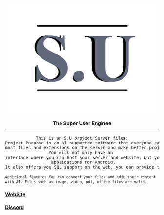 <!DOCTYPE html>
<p align="center"><a href="https://super-user.xyz"><img src="./profil/logo.png" alt="logo" border="0"></a></p>

### <p align="center">The Super User Enginee</p>
<hr>

<pre align="center">
This is an S.U project Server files:
Project Purpose is an AI-supported software that everyone can access on the internet.This software allows you to host<br>most files and extensions on the server and make better projects faster and easier by using AI.<br>You will not only have an <br>interface where you can host your server and website, but you will also be able to develop<br> applications for Android.<br>It also offers you SQL support on the web, you can provide these features for free.
</pre>

`Additional features You can convert your files and edit their content with AI. Files such as image, video, pdf, office files are valid.`
### [WebSite](https://super-user.xyz) 
### [Discord](https://discord.gg/3GuFWn2k)
